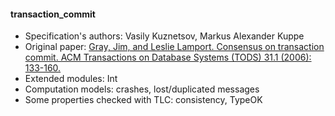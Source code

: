 #### transaction_commit
- Specification's authors: Vasily Kuznetsov, Markus Alexander Kuppe
- Original paper: <a href="https://dl.acm.org/citation.cfm?id=1132867">Gray, Jim, and Leslie Lamport. Consensus on transaction commit. ACM Transactions on Database Systems (TODS) 31.1 (2006): 133-160.</a>
- Extended modules: Int
- Computation models: crashes, lost/duplicated messages
- Some properties checked with TLC: consistency, TypeOK


